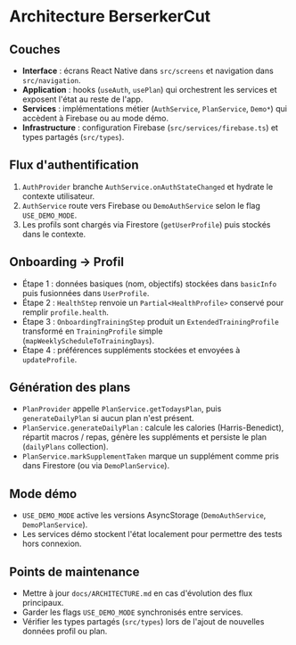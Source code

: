 # Architecture BerserkerCut

## Couches
- **Interface** : écrans React Native dans `src/screens` et navigation dans `src/navigation`.
- **Application** : hooks (`useAuth`, `usePlan`) qui orchestrent les services et exposent l'état au reste de l'app.
- **Services** : implémentations métier (`AuthService`, `PlanService`, `Demo*`) qui accèdent à Firebase ou au mode démo.
- **Infrastructure** : configuration Firebase (`src/services/firebase.ts`) et types partagés (`src/types`).

## Flux d'authentification
1. `AuthProvider` branche `AuthService.onAuthStateChanged` et hydrate le contexte utilisateur.
2. `AuthService` route vers Firebase ou `DemoAuthService` selon le flag `USE_DEMO_MODE`.
3. Les profils sont chargés via Firestore (`getUserProfile`) puis stockés dans le contexte.

## Onboarding → Profil
- Étape 1 : données basiques (nom, objectifs) stockées dans `basicInfo` puis fusionnées dans `UserProfile`.
- Étape 2 : `HealthStep` renvoie un `Partial<HealthProfile>` conservé pour remplir `profile.health`.
- Étape 3 : `OnboardingTrainingStep` produit un `ExtendedTrainingProfile` transformé en `TrainingProfile` simple (`mapWeeklyScheduleToTrainingDays`).
- Étape 4 : préférences suppléments stockées et envoyées à `updateProfile`.

## Génération des plans
- `PlanProvider` appelle `PlanService.getTodaysPlan`, puis `generateDailyPlan` si aucun plan n'est présent.
- `PlanService.generateDailyPlan` : calcule les calories (Harris-Benedict), répartit macros / repas, génère les suppléments et persiste le plan (`dailyPlans` collection).
- `PlanService.markSupplementTaken` marque un supplément comme pris dans Firestore (ou via `DemoPlanService`).

## Mode démo
- `USE_DEMO_MODE` active les versions AsyncStorage (`DemoAuthService`, `DemoPlanService`).
- Les services démo stockent l'état localement pour permettre des tests hors connexion.

## Points de maintenance
- Mettre à jour `docs/ARCHITECTURE.md` en cas d'évolution des flux principaux.
- Garder les flags `USE_DEMO_MODE` synchronisés entre services.
- Vérifier les types partagés (`src/types`) lors de l'ajout de nouvelles données profil ou plan.
